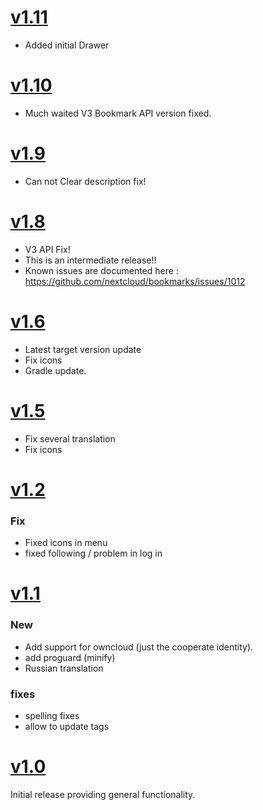 
# [v1.11](https://gitlab.com/bisada/OCBookmarks/tags/v1.11)

- Added initial Drawer

# [v1.10](https://gitlab.com/bisada/OCBookmarks/tags/v1.10)

- Much waited V3 Bookmark API version fixed.

# [v1.9](https://gitlab.com/bisada/OCBookmarks/tags/v1.9)

- Can not Clear description fix!

# [v1.8](https://gitlab.com/bisada/OCBookmarks/tags/v1.8)

- V3 API Fix!
- This is an intermediate release!!
- Known issues are documented here : https://github.com/nextcloud/bookmarks/issues/1012 

# [v1.6](https://gitlab.com/bisada/OCBookmarks/tags/v1.6)

- Latest target version update
- Fix icons
- Gradle update.

# [v1.5](https://gitlab.com/bisada/OCBookmarks/tags/v1.5)

- Fix several translation
- Fix icons


# [v1.2](https://gitlab.com/bisada/OCBookmarks/tags/v1.2)

### Fix
- Fixed icons in menu
- fixed following / problem in log in


# [v1.1](https://gitlab.com/bisada/OCBookmarks/tags/v1.1)

### New
- Add support for owncloud (just the cooperate identity).
- add proguard (minify)
- Russian translation

### fixes
- spelling fixes
- allow to update tags


# [v1.0](https://gitlab.com/bisada/OCBookmarks/tags/v1.0)
Initial release providing general functionality.